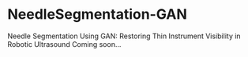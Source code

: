 # NeedleSegmentation-GAN
Needle Segmentation Using GAN: Restoring Thin Instrument Visibility in Robotic Ultrasound 
Coming soon...
